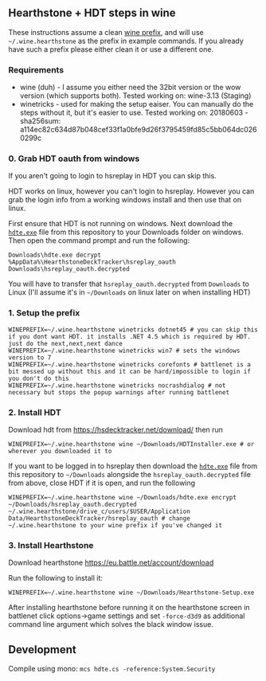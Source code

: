 

## Hearthstone + HDT steps in wine
These instructions assume a clean [wine prefix](https://wiki.winehq.org/FAQ#Wineprefixes), and will use `~/.wine.hearthstone` as the prefix in example commands. If you already have such a prefix please either clean it or use a different one.

### Requirements
- wine (duh) - I assume you either need the 32bit version or the wow version (which supports both). Tested working on: wine-3.13 (Staging)
- winetricks - used for making the setup eaiser. You can manually do the steps without it, but it's easier to use. Tested working on: 20180603 - sha256sum: a114ec82c634d87b048cef33f1a0bfe9d26f3795459fd85c5bb064dc0260299c



### 0. Grab HDT oauth from windows
If you aren't going to login to hsreplay in HDT you can skip this.

HDT works on linux, however you can't login to hsreplay. However you can grab the login info from a working windows install and then use that on linux. 

First ensure that HDT is not running on windows. Next download the [`hdte.exe`](https://github.com/borisbabic/hearthstone_hdt_linux/raw/master/hdte.exe) file from this repository to your Downloads folder on windows. Then open the command prompt and run the following:

```shell
Downloads\hdte.exe decrypt %AppData%\HearthstoneDeckTracker\hsreplay_oauth Downloads\hsreplay_oauth.decrypted
```

You will have to transfer that `hsreplay_oauth.decrypted` from `Downloads` to Linux (I'll assume it's in `~/Downloads` on linux later on when installing HDT) 

### 1. Setup the prefix
```shell
WINEPREFIX=~/.wine.hearthstone winetricks dotnet45 # you can skip this if you dont want HDT. it installs .NET 4.5 which is required by HDT. just do the next,next,next dance
WINEPREFIX=~/.wine.hearthstone winetricks win7 # sets the windows version to 7
WINEPREFIX=~/.wine.hearthstone winetricks corefonts # battlenet is a bit messed up without this and it can be hard/impossible to login if you don't do this
WINEPREFIX=~/.wine.hearthstone winetricks nocrashdialog # not necessary but stops the popup warnings after running battlenet
```

### 2. Install HDT

Download hdt from https://hsdecktracker.net/download/ then run 

```shell
WINEPREFIX=~/.wine.hearthstone wine ~/Downloads/HDTInstaller.exe # or wherever you downloaded it to
```

If you want to be logged in to hsreplay then download the [`hdte.exe`](https://github.com/borisbabic/hearthstone_hdt_linux/raw/master/hdte.exe) file from this repository to `~/Downloads` alongside the `hsreplay_oauth.decrypted` file from above, close HDT if it is open, and run the following

```shell
WINEPREFIX=~/.wine.hearthstone wine ~/Downloads/hdte.exe encrypt ~/Downloads/hsreplay_oauth.decrypted ~/.wine.hearthstone/drive_c/users/$USER/Application Data/HearthstoneDeckTracker/hsreplay_oauth # change ~/.wine.hearthstone to your wine prefix if you've changed it 
```


### 3. Install Hearthstone
Download hearthstone https://eu.battle.net/account/download


Run the following to install it:

```shell
WINEPREFIX=~/.wine.hearthstone wine ~/Downloads/Hearthstone-Setup.exe 
```

After installing hearthstone before running it on the hearthstone screen in battlenet click options->game settings and set `-force-d3d9` as additional command line argument which solves the black window issue.

## Development

Compile using mono: `mcs hdte.cs -reference:System.Security`

